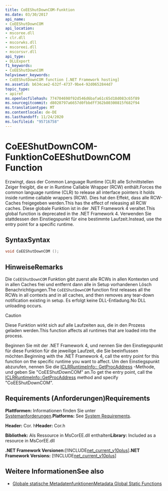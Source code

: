 ```yaml
---
title: CoEEShutDownCOM-Funktion
ms.date: 03/30/2017
api_name:
- CoEEShutDownCOM
api_location:
- mscoree.dll
- clr.dll
- mscorwks.dll
- mscoreei.dll
- mscorsvr.dll
api_type:
- DLLExport
f1_keywords:
- CoEEShutDownCOM
helpviewer_keywords:
- CoEEShutDownCOM function [.NET Framework hosting]
ms.assetid: b634cae2-632f-4737-9be4-92d0652844d7
topic_type:
- apiref
ms.openlocfilehash: 774704698f92d546d6bafa61c65d18d083c65f89
ms.sourcegitcommit: d8020797a6657d0fbbdff362b80300815f682f94
ms.translationtype: MT
ms.contentlocale: de-DE
ms.lasthandoff: 11/24/2020
ms.locfileid: "95716758"
---
```

# <a name="coeeshutdowncom-function"></a><span data-ttu-id="4b8bd-102">CoEEShutDownCOM-Funktion</span><span class="sxs-lookup"><span data-stu-id="4b8bd-102">CoEEShutDownCOM Function</span></span>

<span data-ttu-id="4b8bd-103">Erzwingt, dass der Common Language Runtime (CLR) alle Schnittstellen Zeiger freigibt, die er in Runtime Callable Wrapper (RCW) enthält.</span><span class="sxs-lookup"><span data-stu-id="4b8bd-103">Forces the common language runtime (CLR) to release all interface pointers it holds inside runtime callable wrappers (RCW).</span></span> <span data-ttu-id="4b8bd-104">Dies hat den Effekt, dass alle RCW-Caches freigegeben werden.</span><span class="sxs-lookup"><span data-stu-id="4b8bd-104">This has the effect of releasing all RCW caches.</span></span> <span data-ttu-id="4b8bd-105">Diese globale Funktion ist in der .NET Framework 4 veraltet.</span><span class="sxs-lookup"><span data-stu-id="4b8bd-105">This global function is deprecated in the .NET Framework 4.</span></span> <span data-ttu-id="4b8bd-106">Verwenden Sie stattdessen den Einstiegspunkt für eine bestimmte Laufzeit.</span><span class="sxs-lookup"><span data-stu-id="4b8bd-106">Instead, use the entry point for a specific runtime.</span></span>  
  
## <a name="syntax"></a><span data-ttu-id="4b8bd-107">Syntax</span><span class="sxs-lookup"><span data-stu-id="4b8bd-107">Syntax</span></span>  
  
```cpp  
void CoEEShutDownCOM ();  
```  
  
## <a name="remarks"></a><span data-ttu-id="4b8bd-108">Hinweise</span><span class="sxs-lookup"><span data-stu-id="4b8bd-108">Remarks</span></span>  

 <span data-ttu-id="4b8bd-109">Die `CoEEShutDownCOM` Funktion gibt zuerst alle RCWs in allen Kontexten und in allen Caches frei und entfernt dann alle in Setup vorhandenen Lösch Benachrichtigungen.</span><span class="sxs-lookup"><span data-stu-id="4b8bd-109">The `CoEEShutDownCOM` function first releases all the RCWs in all contexts and in all caches, and then removes any tear-down notification existing in setup.</span></span> <span data-ttu-id="4b8bd-110">Es erfolgt keine DLL-Entladung.</span><span class="sxs-lookup"><span data-stu-id="4b8bd-110">No DLL unloading occurs.</span></span>  
  
> [!CAUTION]
> <span data-ttu-id="4b8bd-111">Diese Funktion wirkt sich auf alle Laufzeiten aus, die in den Prozess geladen werden.</span><span class="sxs-lookup"><span data-stu-id="4b8bd-111">This function affects all runtimes that are loaded into the process.</span></span>  
  
 <span data-ttu-id="4b8bd-112">Beginnen Sie mit der .NET Framework 4, und nennen Sie den Einstiegspunkt für diese Funktion für die jeweilige Laufzeit, die Sie beeinflussen möchten.</span><span class="sxs-lookup"><span data-stu-id="4b8bd-112">Beginning with the .NET Framework 4, call the entry point for this function on the specific runtime you want to affect.</span></span> <span data-ttu-id="4b8bd-113">Um den Einstiegspunkt abzurufen, nennen Sie die [ICLRRuntimeInfo:: GetProcAddress](iclrruntimeinfo-getprocaddress-method.md) -Methode, und geben Sie "CoEEShutDownCOM" an.</span><span class="sxs-lookup"><span data-stu-id="4b8bd-113">To get the entry point, call the [ICLRRuntimeInfo::GetProcAddress](iclrruntimeinfo-getprocaddress-method.md) method and specify "CoEEShutDownCOM".</span></span>  
  
## <a name="requirements"></a><span data-ttu-id="4b8bd-114">Requirements (Anforderungen)</span><span class="sxs-lookup"><span data-stu-id="4b8bd-114">Requirements</span></span>  

 <span data-ttu-id="4b8bd-115">**Plattformen:** Informationen finden Sie unter [Systemanforderungen](../../get-started/system-requirements.md).</span><span class="sxs-lookup"><span data-stu-id="4b8bd-115">**Platforms:** See [System Requirements](../../get-started/system-requirements.md).</span></span>  
  
 <span data-ttu-id="4b8bd-116">**Header:** Cor. h</span><span class="sxs-lookup"><span data-stu-id="4b8bd-116">**Header:** Cor.h</span></span>  
  
 <span data-ttu-id="4b8bd-117">**Bibliothek:** Als Ressource in MsCorEE.dll enthalten</span><span class="sxs-lookup"><span data-stu-id="4b8bd-117">**Library:** Included as a resource in MsCorEE.dll</span></span>  
  
 <span data-ttu-id="4b8bd-118">**.NET Framework Versionen:**[!INCLUDE[net_current_v10plus](../../../../includes/net-current-v10plus-md.md)]</span><span class="sxs-lookup"><span data-stu-id="4b8bd-118">**.NET Framework Versions:** [!INCLUDE[net_current_v10plus](../../../../includes/net-current-v10plus-md.md)]</span></span>  
  
## <a name="see-also"></a><span data-ttu-id="4b8bd-119">Weitere Informationen</span><span class="sxs-lookup"><span data-stu-id="4b8bd-119">See also</span></span>

- [<span data-ttu-id="4b8bd-120">Globale statische Metadatenfunktionen</span><span class="sxs-lookup"><span data-stu-id="4b8bd-120">Metadata Global Static Functions</span></span>](../metadata/metadata-global-static-functions.md)
